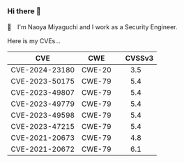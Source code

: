 ### Hi there 👋

<!--
**mute1997/mute1997** is a ✨ _special_ ✨ repository because its `README.md` (this file) appears on your GitHub profile.

Here are some ideas to get you started:

- 🔭 I’m currently working on ...
- 🌱 I’m currently learning ...
- 👯 I’m looking to collaborate on ...
- 🤔 I’m looking for help with ...
- 💬 Ask me about ...
- 📫 How to reach me: ...
- 😄 Pronouns: ...
- ⚡ Fun fact: ...
-->

🔭　I'm Naoya Miyaguchi and I work as a Security Engineer.

Here is my CVEs...

| CVE | CWE |　CVSSv3 |
| :---: | :---: | :---: |
CVE-2024-23180 | CWE-20 | 3.5
CVE-2023-50175 | CWE-79 | 5.4
CVE-2023-49807 | CWE-79 | 5.4
CVE-2023-49779 | CWE-79 | 5.4
CVE-2023-49598 | CWE-79 | 5.4
CVE-2023-47215 | CWE-79 | 5.4
CVE-2021-20673 | CWE-79 | 4.8
CVE-2021-20672 | CWE-79 | 6.1
